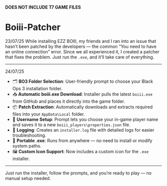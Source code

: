 **DOES NOT INCLUDE T7 GAME FILES**

# Boiii-Patcher
23/07/25
While installing EZZ BOIII, my friends and I ran into an issue that hasn’t been patched by the developers — the common “You need to have an online connection” error. Since we all experienced it, I created a patcher that fixes the problem. Just run the `.exe`, and it’ll take care of everything.

---
24/07/25
- 🗂️ **BO3 Folder Selection**: User-friendly prompt to choose your Black Ops 3 installation folder.
- 📥 **Automatic boiii.exe Download**: Installer pulls the latest `boiii.exe` from GitHub and places it directly into the game folder.
- 📦 **Patch Extraction**: Automatically downloads and extracts required files into your `AppData\Local` folder.
- 🧑 **Username Setup**: Prompt lets you choose your in-game player name and saves it to a new `boiii_players\properties.json` file.
- 📄 **Logging**: Creates an `installer.log` file with detailed logs for easier troubleshooting.
- 🎯 **Portable .exe**: Runs from anywhere — no need to install or modify system paths.
- 🖼️ **Custom Icon Support**: Now includes a custom icon for the `.exe` installer.

---

Just run the installer, follow the prompts, and you’re ready to play — no manual setup needed.
